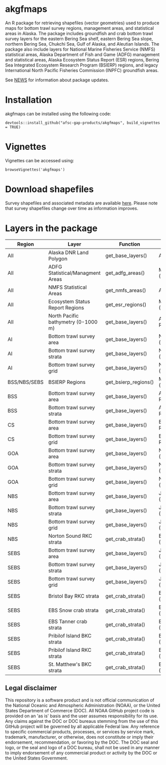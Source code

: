 # akgfmaps
An R package for retrieving shapefiles (vector geometries) used to produce maps for bottom trawl survey regions, management areas, and statistical areas in Alaska. The package includes groundfish and crab bottom trawl survey layers for the eastern Bering Sea shelf, eastern Bering Sea slope, northern Bering Sea, Chukchi Sea, Gulf of Alaska, and Aleutian Islands. The package also include layers for National Marine Fisheries Service (NMFS) statistical areas, Alaska Department of Fish and Game (ADFG) management and statistical areas, Alaska Ecosystem Status Report (ESR) regions, Bering Sea Integrated Ecosystem Research Program (BSIERP) regions, and legacy International North Pacific Fisheries Commission (INPFC) groundfish areas. 

See [NEWS](./NEWS) for information about package updates.

# Installation

akgfmaps can be installed using the following code:

```{r}
devtools::install_github("afsc-gap-products/akgfmaps", build_vignettes = TRUE)
```

# Vignettes

Vignettes can be accessed using:

```{r}
browseVignettes('akgfmaps')
```

# Download shapefiles

Survey shapefiles and associated metadata are available [here](./assets/region_shapefiles). Please note that survey shapefiles change over time as information improves.

# Layers in the package

| Region  | Layer | Function | Provided by |
|---------|-------|----------|-------------|
| All | Alaska DNR Land Polygon | get_base_layers() | Alaska DNR |
| All | ADFG Statistical/Managment Areas | get_adfg_areas() | M. Callahan (PSMFC/AKFIN) |
| All | NMFS Statistical Areas | get_nmfs_areas() | A. Jahn (AKRO) |
| All | Ecosystem Status Report Regions | get_esr_regions() | M. Callahan (PSMFC/AKFIN) |
| All | North Pacific bathymetry (0-1000 m) | get_base_layers() | A. Grieg (AFSC Ret.) |
| AI | Bottom trawl survey area | get_base_layers() | N. Laman (AFSC) |
| AI | Bottom trawl survey strata | get_base_layers() | N. Laman (AFSC) |
| AI | Bottom trawl survey grid | get_base_layers() | N. Laman (AFSC) |
| BSS/NBS/SEBS | BSIERP Regions | get_bsierp_regions() | M. Callahan (PSMFC/AKFIN) |  
| BSS | Bottom trawl survey area | get_base_layers() | A. Grieg (AFSC Ret.) |
| BSS | Bottom trawl survey strata | get_base_layers() | A. Grieg (AFSC Ret.) |
| CS  | Bottom trawl survey area | get_base_layers() | B. Lauth (AFSC Ret.) |
| CS  | Bottom trawl survey grid | get_base_layers() | B. Lauth (AFSC Ret.) |
| GOA | Bottom trawl survey area | get_base_layers() | N. Laman (AFSC) |
| GOA | Bottom trawl survey strata | get_base_layers() | N. Laman (AFSC) |
| GOA | Bottom trawl survey grid | get_base_layers() | N. Laman (AFSC) |
| NBS | Bottom trawl survey area | get_base_layers() | J. Conner (AFSC) |
| NBS | Bottom trawl survey strata | get_base_layers() | J. Conner (AFSC) |
| NBS | Bottom trawl survey grid | get_base_layers() | J. Benson (AFSC Ret.) |
| NBS | Norton Sound RKC strata | get_crab_strata() | E. Ryznar (AFSC) |
| SEBS | Bottom trawl survey area | get_base_layers() | J. Conner (AFSC) |
| SEBS | Bottom trawl survey strata | get_base_layers() | J. Conner (AFSC) |
| SEBS | Bottom trawl survey grid | get_base_layers() | J. Benson (AFSC Ret.) |
| SEBS | Bristol Bay RKC strata | get_crab_strata() | E. Ryznar (AFSC) |
| SEBS | EBS Snow crab strata | get_crab_strata() | E. Ryznar (AFSC) |
| SEBS | EBS Tanner crab strata | get_crab_strata() | E. Ryznar (AFSC) |
| SEBS | Pribilof Island BKC strata | get_crab_strata() | E. Ryznar (AFSC) |
| SEBS | Pribilof Island RKC strata | get_crab_strata() | E. Ryznar (AFSC) |
| SEBS | St. Matthew's BKC strata | get_crab_strata() | E. Ryznar (AFSC) |

## Legal disclaimer

This repository is a software product and is not official communication of the National Oceanic and Atmospheric Administration (NOAA), or the United States Department of Commerce (DOC). All NOAA GitHub project code is provided on an 'as is' basis and the user assumes responsibility for its use. Any claims against the DOC or DOC bureaus stemming from the use of this GitHub project will be governed by all applicable Federal law. Any reference to specific commercial products, processes, or services by service mark, trademark, manufacturer, or otherwise, does not constitute or imply their endorsement, recommendation, or favoring by the DOC. The DOC seal and logo, or the seal and logo of a DOC bureau, shall not be used in any manner to imply endorsement of any commercial product or activity by the DOC or the United States Government.
